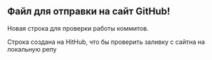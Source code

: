 ## Файл для отправки на сайт GitHub!


Новая строка для проверки работы коммитов.

Строка создана на HitHub, что бы проверить заливку с сайтна на локальную репу

